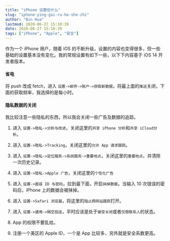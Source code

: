 ```yaml
---
title: "iPhone 设置些什么"
slug: "iphone-ying-gai-ru-he-she-zhi"
author: "Bin Hua"
lastmod: 2020-06-27 15:10:39
date: 2020-06-27 15:10:39
tags: ["iPhone", "Apple", "安全"]
---
```


作为一个 iPhone 用户，随着 iOS 的不断升级，设置的内容也变得很多，但一些基础的设置基本没有变化。我的常规设置有如下一些，以下下内容基于 iOS 14 开发者版本。

#### 省电

将 push 改成 fetch，进入 `设置->邮件->账户->获取新数据`，将最上面的`推送`关闭，下面的获取频率，我选择的是每小时。
    
#### 隐私数据的关闭

我比较注意一些隐私的东西，所以我会关闭一些广告及数据的追踪。

1. 进入 `设置->隐私->分析与改进`，关闭这里的`共享 iPhone 分析`和`共享 iCloud分析`。

2. 进入 `设置->隐私->Tracking`，关闭这里的`允许 App 请求跟踪`。

3. 进入 `设置->隐私->定位服务->系统服务->重要地点`，关闭这里的`重要地点`，并清除一次历史记录。

4. 进入 `设置->隐私->Apple 广告`，关闭这里的`个性化广告`

5. 进入 `设置->面容 ID 与密码`，拉到最下面，开启`抹掉数据`，当输入 10 次错误的密码后，iPhone 上的数据会被抹掉。

6. 进入 `设置->Safari 浏览器`，将这里的`阻止跨网站跟踪`打开。

7. 进入 `设置->通用->隔空投送`，平时应该是处于`接受关闭`或者`仅限联系人`的状态。

8. App 的权限不要乱给。

9. 注册一个美区的 Apple ID，一个是 App 比较多，另外就是安全系数更高。
    